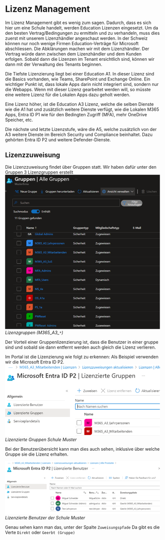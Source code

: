 # Lizenz Management

Im Lizenz Management gibt es wenig zum sagen. 
Dadurch, dass es sich hier um eine Schule handelt, werden Education Lizenzen eingesetzt. 
Um da den besten Vertrag/Bedingungen zu ermitteln und zu verhandeln, muss dies zuerst mit unserem Lizenzhändler angeschaut werden. 
In der Schweiz können nur noch wenige Firmen Education-Verträge für Microsoft abschliessen. 
Die Abklärungen machen wir mit dem Lizenzhändler. Der Vertrag würde dann zwischen dem Lizenzhändler und dem Kunden erfolgen. 
Sobald dann die Lizenzen im Tenant ersichtlich sind, können wir dann mit der Verwaltung des Tenants beginnen. 

Die Tiefste Lizenzierung liegt bei einer Education A1. In dieser Lizenz sind die Basics vorhanden, wie Teams, SharePoint und Exchange Online. Ein wichtiger Punkt ist, dass lokale Apps darin nicht integriert sind, sondern nur die Webapps. 
Wenn mit dieser Lizenz gearbeitet werden will, so müsste eine weitere Lizenz für die Lokalen Apps dazu geholt werden. 

Eine Lizenz höher, ist die Education A3 Lizenz, welche die selben Dienste wie die A1 hat und zusätzlich weitere Dienste verfügt, wie die Lokalen M365 Apps, Entra ID P1 wie für den Bedingten Zugriff (MFA), mehr OneDrive Speicher, etc. 

Die nächste und letzte Lizenzstufe, wäre die A5, welche zusätzlich von der A3 weitere Dienste im Bereich Security und Compliance beinhaltet. 
Dazu gehörten Entra ID P2 und weitere Defender-Dienste.

## Lizenzzuweisung

Die Lizenzzuweisung findet über Gruppen statt. 
Wir haben dafür unter den Gruppen 3 Lizenzgruppen erstellt 
![Licencegroups](./Images/Identitymanagement/groups.png)
*Lizenzgruppen (M365_A3_`*`)* 

Der Vorteil einer Gruppenlizenzierung ist, dass die Benutzer in einer gruppe sind und sobald sie dann entfernt werden auch gleich die Lizenz verlieren. 

Im Portal ist die Lizenzierung wie folgt zu erkennen: 
Als Beispiel verwenden wir die Microsoft Entra ID P2.
![Licencedgroups](./Images/Identitymanagement/Licencedgroups.png)
*Lizenzierte Gruppen Schule Muster*

Bei der Benutzerübersicht kann man dies auch sehen, inklusive über welche Gruppe sie die Lizenz erhalten. 

![Userlicence](./Images/Identitymanagement/Licencedusers.png)
*Lizenzierte Benutzer der Schule Muster* 

Genau sehen kann man das, unter der Spalte `Zuweisungspfade`
Da gibt es die Verte `Direkt` oder `Geerbt (Gruppe)`

